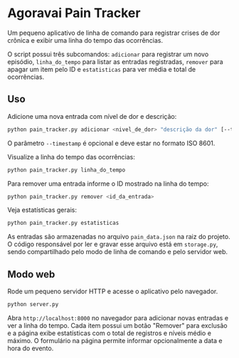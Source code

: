 # Agoravai Pain Tracker

Um pequeno aplicativo de linha de comando para registrar crises de dor crônica e exibir uma linha do tempo das ocorrências.

O script possui três subcomandos:
`adicionar` para registrar um novo episódio,
`linha_do_tempo` para listar as entradas registradas,
`remover` para apagar um item pelo ID e
`estatisticas` para ver média e total de ocorrências.

## Uso

Adicione uma nova entrada com nível de dor e descrição:

```bash
python pain_tracker.py adicionar <nivel_de_dor> "descrição da dor" [--timestamp YYYY-MM-DDTHH:MM]
```
O parâmetro `--timestamp` é opcional e deve estar no formato ISO 8601.

Visualize a linha do tempo das ocorrências:

```bash
python pain_tracker.py linha_do_tempo
```

Para remover uma entrada informe o ID mostrado na linha do tempo:

```bash
python pain_tracker.py remover <id_da_entrada>
```

Veja estatísticas gerais:

```bash
python pain_tracker.py estatisticas
```

As entradas são armazenadas no arquivo `pain_data.json` na raiz do projeto. O
código responsável por ler e gravar esse arquivo está em `storage.py`, sendo
compartilhado pelo modo de linha de comando e pelo servidor web.


## Modo web

Rode um pequeno servidor HTTP e acesse o aplicativo pelo navegador.

```bash
python server.py
```

Abra `http://localhost:8000` no navegador para adicionar novas entradas e ver a linha do tempo. Cada item possui um botão "Remover" para exclusão e a página exibe estatísticas com o total de registros e níveis médio e máximo.
O formulário na página permite informar opcionalmente a data e hora do evento.
